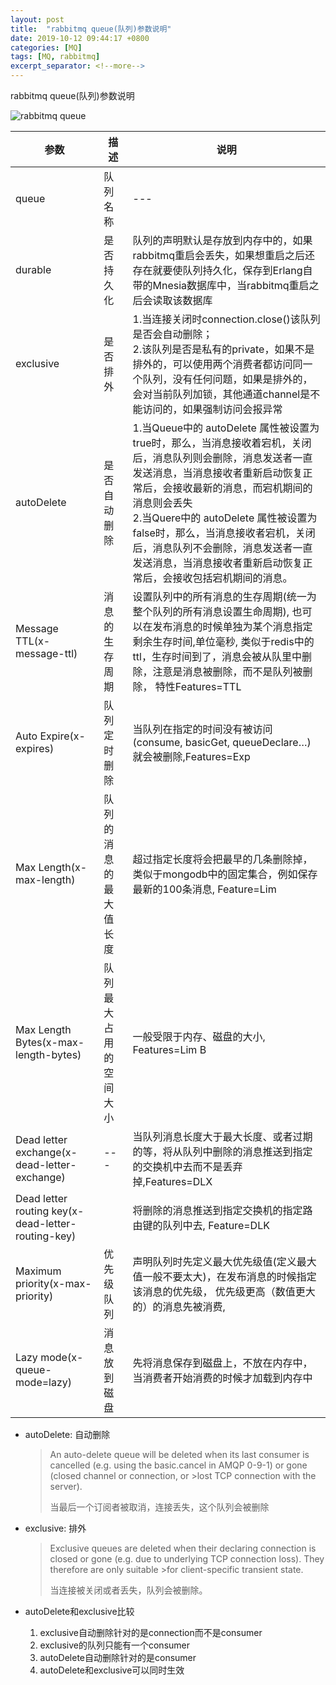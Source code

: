 ```yaml
---
layout: post
title:  "rabbitmq queue(队列)参数说明"
date: 2019-10-12 09:44:17 +0800
categories: [MQ]
tags: [MQ, rabbitmq]
excerpt_separator: <!--more-->
---
```

rabbitmq queue(队列)参数说明
<!--more-->

![rabbitmq queue](/images/微信截图_20191012103328.png)

| 参数      | 描述       | 说明                                                                                                                                                                                                                                 |
|-----------|----------|--------------------------------------------------------------------------------------------------------------------------------------------------------------------------------------------------------------------------------------|
| queue     | 队列名称   | ---                                                                                                                                                                                                                                  |
| durable   | 是否持久化 | 队列的声明默认是存放到内存中的，如果rabbitmq重启会丢失，如果想重启之后还存在就要使队列持久化，保存到Erlang自带的Mnesia数据库中，当rabbitmq重启之后会读取该数据库                                                                         |
| exclusive | 是否排外   | 1.当连接关闭时connection.close()该队列是否会自动删除；<br>2.该队列是否是私有的private，如果不是排外的，可以使用两个消费者都访问同一个队列，没有任何问题，如果是排外的，会对当前队列加锁，其他通道channel是不能访问的，如果强制访问会报异常 |
| autoDelete                                         | 是否自动删除           | 1.当Queue中的 autoDelete 属性被设置为true时，那么，当消息接收着宕机，关闭后，消息队列则会删除，消息发送者一直发送消息，当消息接收者重新启动恢复正常后，会接收最新的消息，而宕机期间的消息则会丢失 <br>2.当Quere中的 autoDelete 属性被设置为false时，那么，当消息接收者宕机，关闭后，消息队列不会删除，消息发送者一直发送消息，当消息接收者重新启动恢复正常后，会接收包括宕机期间的消息。|
| Message TTL(x-message-ttl)                         | 消息的生存周期         | 设置队列中的所有消息的生存周期(统一为整个队列的所有消息设置生命周期), 也可以在发布消息的时候单独为某个消息指定剩余生存时间,单位毫秒, 类似于redis中的ttl，生存时间到了，消息会被从队里中删除，注意是消息被删除，而不是队列被删除， 特性Features=TTL |
| Auto Expire(x-expires)                             | 队列定时删除           | 当队列在指定的时间没有被访问(consume, basicGet, queueDeclare…)就会被删除,Features=Exp                                                                                                                                                         |
| Max Length(x-max-length)                           | 队列的消息的最大值长度 | 超过指定长度将会把最早的几条删除掉， 类似于mongodb中的固定集合，例如保存最新的100条消息, Feature=Lim                                                                                                                                            |
| Max Length Bytes(x-max-length-bytes)               | 队列最大占用的空间大小 | 一般受限于内存、磁盘的大小, Features=Lim B                                                                                                                                                                                                     |
| Dead letter exchange(x-dead-letter-exchange)       | ---                    | 当队列消息长度大于最大长度、或者过期的等，将从队列中删除的消息推送到指定的交换机中去而不是丢弃掉,Features=DLX                                                                                                                                   |
| Dead letter routing key(x-dead-letter-routing-key) |                        | 将删除的消息推送到指定交换机的指定路由键的队列中去, Feature=DLK                                                                                                                                                                               |
| Maximum priority(x-max-priority)                   | 优先级队列             | 声明队列时先定义最大优先级值(定义最大值一般不要太大)，在发布消息的时候指定该消息的优先级， 优先级更高（数值更大的）的消息先被消费,                                                                                                                |
| Lazy mode(x-queue-mode=lazy)                       | 消息放到磁盘           | 先将消息保存到磁盘上，不放在内存中，当消费者开始消费的时候才加载到内存中                                                                                                                                                                        |


* autoDelete: 自动删除
    >An auto-delete queue will be deleted when its last consumer is cancelled (e.g. using the basic.cancel in AMQP 0-9-1) or gone (closed channel or connection, or >lost TCP connection with the server).
    >
    >当最后一个订阅者被取消，连接丢失，这个队列会被删除

* exclusive: 排外
    >Exclusive queues are deleted when their declaring connection is closed or gone (e.g. due to underlying TCP connection loss). They therefore are only suitable >for client-specific transient state.
    >
    >当连接被关闭或者丢失，队列会被删除。

* autoDelete和exclusive比较
    1. exclusive自动删除针对的是connection而不是consumer
    2. exclusive的队列只能有一个consumer
    3. autoDelete自动删除针对的是consumer
    4. autoDelete和exclusive可以同时生效